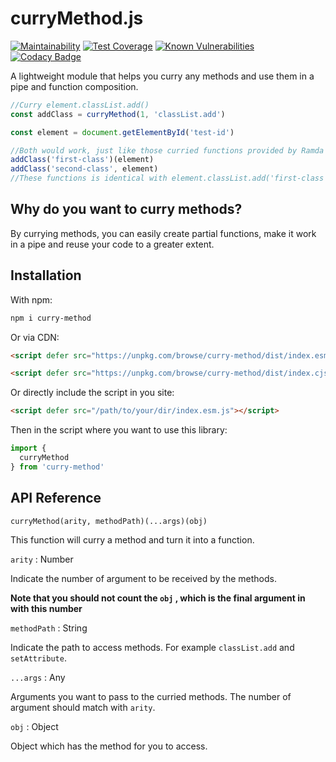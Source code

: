 # curryMethod.js

[![Maintainability](https://api.codeclimate.com/v1/badges/0d8faad59fcaa2f3ffaf/maintainability)](https://codeclimate.com/github/winston0410/method-plumber.js/maintainability) [![Test Coverage](https://api.codeclimate.com/v1/badges/0d8faad59fcaa2f3ffaf/test_coverage)](https://codeclimate.com/github/winston0410/method-plumber.js/test_coverage) [![Known Vulnerabilities](https://snyk.io/test/github/winston0410/method-plumber.js/badge.svg?targetFile=package.json)](https://snyk.io/test/github/winston0410/method-plumber.js?targetFile=package.json) [![Codacy Badge](https://app.codacy.com/project/badge/Grade/8680d880cabd4a4fba62d086c2f0ab95)](https://www.codacy.com/manual/winston0410/method-plumber.js?utm_source=github.com&utm_medium=referral&utm_content=winston0410/method-plumber.js&utm_campaign=Badge_Grade)

A lightweight module that helps you curry any methods and use them in a pipe and function composition.

```javascript
//Curry element.classList.add()
const addClass = curryMethod(1, 'classList.add')

const element = document.getElementById('test-id')

//Both would work, just like those curried functions provided by Ramda
addClass('first-class')(element)
addClass('second-class', element)
//These functions is identical with element.classList.add('first-class')
```

## Why do you want to curry methods?

By currying methods, you can easily create partial functions, make it work in a pipe and reuse your code to a greater extent.

## Installation

With npm:

```bash
npm i curry-method
```

Or via CDN:

```html
<script defer src="https://unpkg.com/browse/curry-method/dist/index.esm.js"></script>

<script defer src="https://unpkg.com/browse/curry-method/dist/index.cjs.js"></script>
```

Or directly include the script in you site:

```html
<script defer src="/path/to/your/dir/index.esm.js"></script>
```

Then in the script where you want to use this library:

```javascript
import {
  curryMethod
} from 'curry-method'
```

## API Reference

`curryMethod(arity, methodPath)(...args)(obj)`

This function will curry a method and turn it into a function.

`arity` : Number

Indicate the number of argument to be received by the methods.

**Note that you should not count the `obj` , which is the final argument in with this number**

`methodPath` : String

Indicate the path to access methods. For example `classList.add` and `setAttribute`.

`...args` : Any

Arguments you want to pass to the curried methods. The number of argument should match with `arity`.

`obj` : Object

Object which has the method for you to access.

